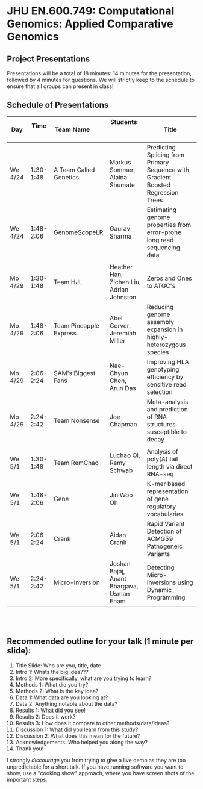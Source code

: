 # JHU EN.600.749: Computational Genomics: Applied Comparative Genomics
## Project Presentations

Presentations will be a total of 18 minutes: 14 minutes for the presentation, followed by 4 minutes for questions. We will strictly keep to the schedule to ensure that all groups can present in class! 

## Schedule of Presentations

Day     | Time      | Team Name                | Students                                 | Title 
--------|-----------|--------------------------|------------------------------------------|---------------------------------------------------------------------
We 4/24 | 1:30-1:48 | A Team Called Genetics   | Markus Sommer, Alaina Shumate            | Predicting Splicing from Primary Sequence with Gradient Boosted Regression Trees
We 4/24 | 1:48-2:06 | GenomeScopeLR            | Gaurav Sharma                            | Estimating genome properties from error-prone long read sequencing data
 | | | |
Mo 4/29 | 1:30-1:48 | Team HJL                 | Heather Han, Zichen Liu, Adrian Johnston | Zeros and Ones to ATGC's
Mo 4/29 | 1:48-2:06 | Team Pineapple Express   | Abel Corver, Jeremiah Miller             | Reducing genome assembly expansion in highly-heterozygous species
Mo 4/29 | 2:06-2:24 | SAM's Biggest Fans       | Nae-Chyun Chen, Arun Das                 | Improving HLA genotyping efficiency by sensitive read selection
Mo 4/29 | 2:24-2:42 | Team Nonsense            | Joe Chapman                              | Meta-analysis and prediction of RNA structures susceptible to decay
 | | | |
We 5/1  | 1:30-1:48 | Team RemChao             | Luchao Qi, Remy Schwab                   | Analysis of poly(A) tail length via direct RNA-seq
We 5/1  | 1:48-2:06 | Gene                     | Jin Woo Oh                               | K-mer based representation of gene regulatory vocabularies
We 5/1  | 2:06-2:24 | Crank                    | Aidan Crank                              | Rapid Variant Detection of ACMG59 Pathogeneic Variants
We 5/1  | 2:24-2:42 | Micro-Inversion          | Joshan Bajaj, Anant Bhargava, Usman Enam | Detecting Micro-Inversions using Dynamic Programming

    
<br>
<br>

## Recommended outline for your talk (1 minute per slide):

1. Title Slide: Who are you, title, date
2. Intro 1: Whats the big idea???
3. Intro 2: More specifically, what are you trying to learn?
4. Methods 1: What did you try?
5. Methods 2: What is the key idea?
6. Data 1: What data are you looking at?
7. Data 2: Anything notable about the data?
8. Results 1: What did you see!
9. Results 2: Does it work?
10. Results 3: How does it compare to other methods/data/ideas?
11. Discussion 1: What did you learn from this study?
12. Discussion 2: What does this mean for the future?
13. Acknowledgements: Who helped you along the way?
14. Thank you!

I strongly *discourage* you from trying to give a live demo as they are too unpredictable for a short talk. If you have running software you want to show, use a "cooking show" approach, where you have screen shots of the important steps.    
